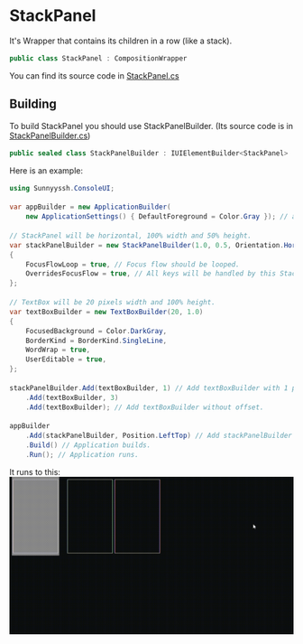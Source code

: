 <h1>StackPanel</h1>

It's Wrapper that contains its children in a row (like a stack).

```csharp
public class StackPanel : CompositionWrapper
```
You can find its source code in <a href="../src/UIElements/Wrappers/StackPanel/StackPanel.cs">StackPanel.cs</a>

<h2>Building</h2>
To build StackPanel you should use StackPanelBuilder. (Its source code is in <a href="../src/UIElements/Wrappers/StackPanel/StackPanelBuilder.cs">StackPanelBuilder.cs</a>)
<br/>

```csharp
public sealed class StackPanelBuilder : IUIElementBuilder<StackPanel>
```


Here is an example:

```csharp
using Sunnyyssh.ConsoleUI;

var appBuilder = new ApplicationBuilder(
    new ApplicationSettings() { DefaultForeground = Color.Gray }); // app builder init.

// StackPanel will be horizontal, 100% width and 50% height.
var stackPanelBuilder = new StackPanelBuilder(1.0, 0.5, Orientation.Horizontal)
{
    FocusFlowLoop = true, // Focus flow should be looped.
    OverridesFocusFlow = true, // All keys will be handled by this StackPanel. 
};

// TextBox will be 20 pixels width and 100% height.
var textBoxBuilder = new TextBoxBuilder(20, 1.0)
{
    FocusedBackground = Color.DarkGray,
    BorderKind = BorderKind.SingleLine,
    WordWrap = true,
    UserEditable = true,
};

stackPanelBuilder.Add(textBoxBuilder, 1) // Add textBoxBuilder with 1 pixel offset.
    .Add(textBoxBuilder, 3)
    .Add(textBoxBuilder); // Add textBoxBuilder without offset.

appBuilder
    .Add(stackPanelBuilder, Position.LeftTop) // Add stackPanelBuilder at left top position.
    .Build() // Application builds.
    .Run(); // Application runs.
```

It runs to this:
<br/>
<img src="StackPanel.demo.gif">

